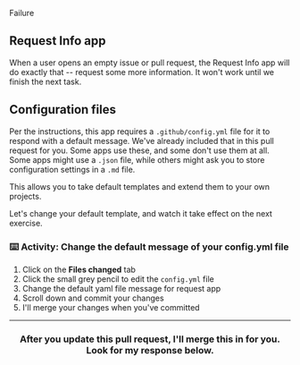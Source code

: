 Failure

## Request Info app
When a user opens an empty issue or pull request, the Request Info app will do exactly that -- request some more information. It won't work until we finish the next task.

## Configuration files
Per the instructions, this app requires a `.github/config.yml` file for it to respond with a default message. We've already included that in this pull request for you. Some apps use these, and some don't use them at all. Some apps might use a `.json` file, while others might ask you to store configuration settings in a `.md` file.

This allows you to take default templates and extend them to your own projects.

Let's change your default template, and watch it take effect on the next exercise.

### :keyboard: Activity: Change the default message of your config.yml file
  1. Click on the **Files changed** tab
  1. Click the small grey pencil to edit the `config.yml` file
  1. Change the default yaml file message for request app
  1. Scroll down and commit your changes
  1. I'll merge your changes when you've committed

<hr>
<h3 align="center">After you update this pull request, I'll merge this in for you. Look for my response below.</h3>
